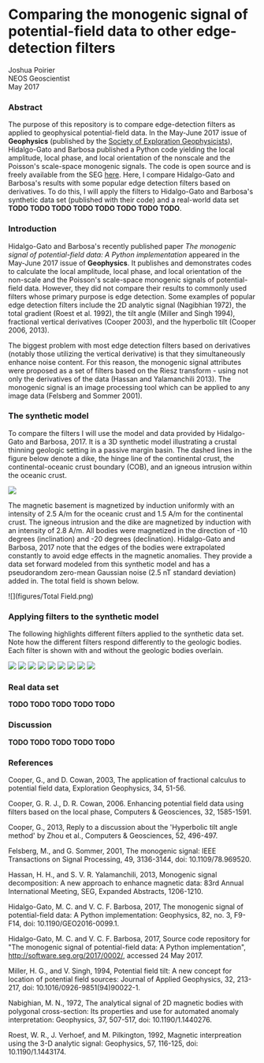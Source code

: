 # Comparing the monogenic signal of potential-field data to other edge-detection filters  
Joshua Poirier  
NEOS Geoscientist  
May 2017  

### Abstract  

The purpose of this repository is to compare edge-detection filters as applied
to geophysical potential-field data. In the May-June 2017 issue of
**Geophysics** (published by the
[Society of Exploration Geophysicists](http://seg.org/)), Hidalgo-Gato and
Barbosa published a Python code yielding the local amplitude, local phase, and
local orientation of the nonscale and the Poisson's scale-space monogenic
signals. The code is open source and is freely available from the SEG
[here](http://software.seg.org/2017/0002/). Here, I compare Hidalgo-Gato and
Barbosa's results with some popular edge detection filters based on derivatives.
To do this, I will apply the filters to Hidalgo-Gato and Barbosa's synthetic
data set (published with their code) and a real-world data set **TODO TODO TODO
TODO TODO TODO TODO TODO**.

### Introduction  

Hidalgo-Gato and Barbosa's recently published paper *The monogenic signal of
potential-field data: A Python implementation* appeared in the May-June 2017
issue of **Geophysics**. It publishes and demonstrates codes to calculate the
local amplitude, local phase, and local orientation of the non-scale and the
Poisson's scale-space monogenic signals of potential-field data. However, they
did not compare their results to commonly used filters whose primary purpose is
edge detection. Some examples of popular edge detection filters include the 2D
analytic signal (Nagibhian 1972), the total gradient (Roest et al. 1992), the
tilt angle (Miller and Singh 1994), fractional vertical derivatives (Cooper
2003), and the hyperbolic tilt (Cooper 2006, 2013).  

The biggest problem with most edge detection filters based on derivatives
(notably those utilizing the vertical derivative) is that they simultaneously
enhance noise content. For this reason, the monogenic signal attributes were
proposed as a set of filters based on the Riesz transform - using not only the
derivatives of the data (Hassan and Yalamanchili 2013). The monogenic signal is
an image processing tool which can be applied to any image data (Felsberg and
Sommer 2001).  

### The synthetic model  

To compare the filters I will use the model and data provided by Hidalgo-Gato
and Barbosa, 2017. It is a 3D synthetic model illustrating a crustal thinning
geologic setting in a passive margin basin. The dashed lines in the figure below
denote a dike, the hinge line of the continental crust, the continental-oceanic
crust boundary (COB), and an igneous intrusion within the oceanic crust.  

![](figures/Figure_2.jpg)  

The magnetic basement is magnetized by induction uniformly with an intensity of
2.5 A/m for the oceanic crust and 1.5 A/m for the continental crust. The igneous
intrusion and the dike are magnetized by induction with an intensity of 2.8 A/m.
All bodies were magnetized in the direction of -10 degrees (inclination) and -20
degrees (declination). Hidalgo-Gato and Barbosa, 2017 note that the edges of the
bodies were extrapolated constantly to avoid edge effects in the magnetic
anomalies. They provide a data set forward modeled from this synthetic model
and has a pseudorandom zero-mean Gaussian noise (2.5 nT standard deviation)
added in. The total field is shown below.  

![](figures/Total Field.png)

### Applying filters to the synthetic model  

The following highlights different filters applied to the synthetic data set.
Note how the different filters respond differently to the geologic bodies. Each
filter is shown with and without the geologic bodies overlain.  

![](figures/TF.png)
![](figures/dz1.png)
![](figures/dz2.png)
![](figures/thd.png)
![](figures/td.png)
![](figures/tilt.png)
![](figures/hta.png)
![](figures/nss.png)
![](figures/pss.png)

### Real data set  

**TODO TODO TODO TODO TODO**

### Discussion  

**TODO TODO TODO TODO TODO**

### References  

Cooper, G., and D. Cowan, 2003, The application of fractional calculus to
potential field data, Exploration Geophysics, 34, 51-56.

Cooper, G. R. J., D. R. Cowan, 2006. Enhancing potential field data using
filters based on the local phase, Computers & Geosciences, 32, 1585-1591.

Cooper, G., 2013, Reply to a discussion about the 'Hyperbolic tilt angle method'
by Zhou et al., Computers & Geosciences, 52, 496-497.

Felsberg, M., and G. Sommer, 2001, The monogenic signal: IEEE Transactions on
Signal Processing, 49, 3136-3144, doi: 10.1109/78.969520.

Hassan, H. H., and S. V. R. Yalamanchili, 2013, Monogenic signal decomposition:
A new approach to enhance magnetic data: 83rd Annual International Meeting, SEG,
Expanded Abstracts, 1206-1210.

Hidalgo-Gato, M. C. and V. C. F. Barbosa, 2017, The monogenic signal of
potential-field data: A Python implementation: Geophysics, 82, no. 3, F9-F14,
doi: 10.1190/GEO2016-0099.1.

Hidalgo-Gato, M. C. and V. C. F. Barbosa, 2017, Source code repository for "The
monogenic signal of potential-field data: A Python implementation",
http://software.seg.org/2017/0002/, accessed 24 May 2017.

Miller, H. G., and V. Singh, 1994, Potential field tilt: A new concept for
location of potential field sources: Journal of Applied Geophysics, 32, 213-217,
doi: 10.1016/0926-9851(94)90022-1.

Nabighian, M. N., 1972, The analytical signal of 2D magnetic bodies with
polygonal cross-section: Its properties and use for automated anomaly
interpretation: Geophysics, 37, 507-517, doi: 10.1190/1.1440276.

Roest, W. R., J. Verhoef, and M. Pilkington, 1992, Magnetic interpreation using
the 3-D analytic signal: Geophysics, 57, 116-125, doi: 10.1190/1.1443174.
